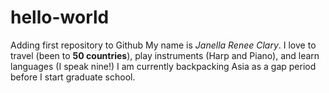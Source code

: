 # hello-world
Adding first repository to Github
My name is *Janella Renee Clary*. I love to travel (been to **50 countries**), play instruments (Harp and Piano), and learn languages (I speak nine!) I am currently backpacking Asia as a gap period before I start graduate school.
